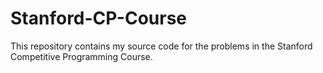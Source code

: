 # Stanford-CP-Course
This repository contains my source code for the problems in the Stanford Competitive Programming Course.
